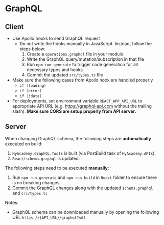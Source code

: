 # GraphQL

## Client

- Use Apollo hooks to send GraphQL request
  - Do not write the hooks manually in JavaScript. Instead, follow the steps below:
    1. Create a `operations.graphql` file in your module
    1. Write the GraphQL query/mutation/subscription in that file
    1. Run `npm run generate` to trigger code generation for all necessary types and hooks
    1. Commit the updated `src/types.ts` file
- Make sure the following cases from Apollo hook are handled properly
  - `if (loading)`
  - `if (error)`
  - `if (!data)`
- For deployments, set environment variable `REACT_APP_API_URL` to appropriate API URL (e.g. https://graphql-api.com without the trailing slash). **Make sure CORS are setup properly from API server.**

## Server

When changing GraphQL schema, the following steps are **automatically** executed on build:
  1. `HyAcademy.GraphQL.Tools` is built (via PostBuild task of `HyAcademy.APIs`).
  1. `React/schema.graphql` is updated.

The following steps need to be executed **manually**:
  1. Run `npm run generate` and `npm run build` in `React` folder to ensure there is no breaking changes
  1. Commit the GraphQL changes along with the updated `schema.graphql` and `src/types.ts`

Notes:
- GraphQL schema can be downloaded manually by opening the following URL `https://{API_URL}/graphql?sdl`